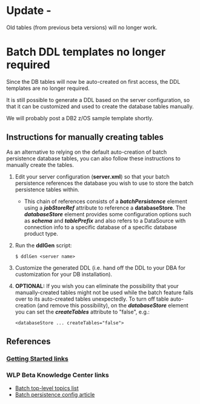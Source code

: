# Update - 

Old tables (from previous beta versions) will no longer work.  

# Batch DDL templates no longer required

Since the DB tables will now be auto-created on first access, the DDL templates are no longer required. 

It is still possible to generate a DDL based on the server configuration, so that it can be customized and used to create the database tables manually.

We will probably post a DB2 z/OS sample template shortly.


## Instructions for manually creating tables

As an alternative to relying on the default auto-creation of batch persistence database tables, you can also follow these instructions to manually create the tables.

1. Edit your server configuration (**server.xml**) so that your batch persistence references the database you wish to use to store the batch persistence tables within.  
	* This chain of references consists of a ***batchPersistence*** element using a ***jobStoreRef*** attribute to reference a **databaseStore**.   The ***databaseStore*** element provides some configuration options such as ***schema*** and ***tablePrefix*** and also refers to a DataSource with connection info to a specific database of a specific database product type.
2. Run the **ddlGen** script: 

    ```
    $ ddlGen <server name>
    ```

3. Customize the generated DDL (i.e. hand off the DDL to your DBA for customization for your DB installation).

4. **OPTIONAL:** If you wish you can eliminate the possibility that your manually-created tables might not be used while the batch feature fails over to its auto-created tables
unexpectedly.    To turn off table auto-creation (and remove this possibility), on the ***databaseStore*** element you can set the ***createTables*** attribute to "false", e.g.:

    ```
    <databaseStore ... createTables="false">
    ```

## References

### [Getting Started links](GettingStarted.md)

### WLP Beta Knowledge Center links
* [Batch top-level topics list](http://www.ibm.com/support/knowledgecenter/was_beta_liberty/com.ibm.websphere.wlp.nd.multiplatform.doc/ae/twlp_container_batch.html)
* [Batch persistence config article](http://www.ibm.com/support/knowledgecenter/was_beta_liberty/com.ibm.websphere.wlp.nd.multiplatform.doc/ae/rwlp_batch_persistence_config.html)



